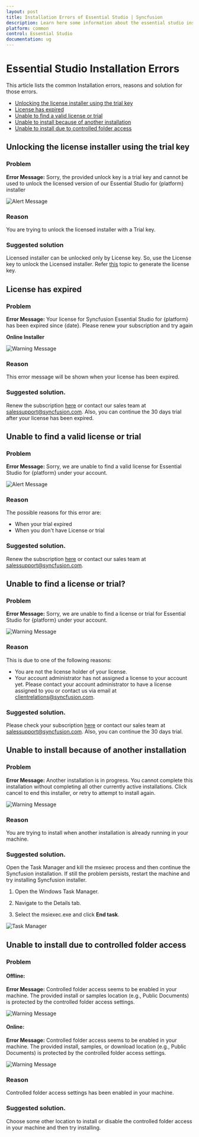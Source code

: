 ```yaml
---
layout: post
title: Installation Errors of Essential Studio | Syncfusion
description: Learn here some information about the essential studio installation errors and steps for resolving it.
platform: common
control: Essential Studio
documentation: ug
---
```


# Essential Studio Installation Errors

This article lists the common Installation errors, reasons and solution for those errors.

* [Unlocking the license installer using the trial key](https://help.syncfusion.com/common/essential-studio/installation/installation-errors#unlocking-the-license-installer-using-the-trial-key)
* [License has expired](https://help.syncfusion.com/common/essential-studio/installation/installation-errors#license-has-expired)
* [Unable to find a valid license or trial](https://help.syncfusion.com/common/essential-studio/installation/installation-errors#unable-to-find-a-valid-license-or-trial)
* [Unable to install because of another installation](https://help.syncfusion.com/common/essential-studio/installation/installation-errors#unable-to-install-because-of-another-installation)
* [Unable to install due to controlled folder access](https://help.syncfusion.com/common/essential-studio/installation/installation-errors#unable-to-install-due-to-controlled-folder-access)

## Unlocking the license installer using the trial key

### Problem

**Error Message:** Sorry, the provided unlock key is a trial key and cannot be used to unlock the licensed version of our Essential Studio for {platform} installer

![Alert Message](Errors/Installation_Errors_img1.png)

### Reason

You are trying to unlock the licensed installer with a Trial key. 

### Suggested solution

Licensed installer can be unlocked only by License key. So, use the License key to unlock the Licensed installer. Refer [this](http://syncfusion.com/kb/2326) topic to generate the license key.


## License has expired

### Problem

**Error Message:** Your license for Syncfusion Essential Studio for {platform} has been expired since {date}. Please renew your subscription and try again

**Online Installer**

![Warning Message](Errors/Installation_Errors_img2.png)

### Reason

This error message will be shown when your license has been expired.

### Suggested solution.

Renew the subscription [here](https://www.syncfusion.com/sales/products) or contact our sales team at <salessupport@syncfusion.com>. Also, you can continue the 30 days trial after your license has been expired.


## Unable to find a valid license or trial

### Problem

**Error Message:** Sorry, we are unable to find a valid license for Essential Studio for {platform} under your account.

![Alert Message](Errors/Installation_Errors_img3.PNG)

### Reason

The possible reasons for this error are:

* When your trial expired
* When you don't have License or trial

### Suggested solution.

Renew the subscription [here](https://www.syncfusion.com/sales/products) or contact our sales team at <salessupport@syncfusion.com>.

## Unable to find a license or trial?

### Problem

**Error Message:** Sorry, we are unable to find a license or trial for Essential Studio for {platform} under your account.

![Warning Message](Errors/Installation_Errors_img6.PNG)

### Reason

This is due to one of the following reasons:

* You are not the license holder of your license. 
* Your account administrator has not assigned a license to your account yet. Please contact your account administrator to have a license assigned to you or contact us via email at <clientrelations@syncfusion.com>.

### Suggested solution.

Please check your subscription [here](https://www.syncfusion.com/sales/products) or contact our sales team at <salessupport@syncfusion.com>. Also, you can continue the 30 days trial.

## Unable to install because of another installation

### Problem

**Error Message:** Another installation is in progress. You cannot complete this installation without completing all other currently active installations. Click cancel to end this installer, or retry to attempt to install again.

![Warning Message](Errors/Installation_Errors_img4.png)

### Reason

You are trying to install when another installation is already running in your machine. 

### Suggested solution.

Open the Task Manager and kill the msiexec process and then continue the Syncfusion installation. If still the problem persists, restart the machine and try installing Syncfusion installer.

1. Open the Windows Task Manager.

2. Navigate to the Details tab.

3. Select the msiexec.exe and click **End task**.

![Task Manager](Errors/Installation_Errors_img5.png)

## Unable to install due to controlled folder access

### Problem

#### Offline:

**Error Message:** Controlled folder access seems to be enabled in your machine. The provided install or samples location (e.g., Public Documents) is protected by the controlled folder access settings.

![Warning Message](Errors/Installation_Errors_img7.png)

#### Online:

**Error Message:** Controlled folder access seems to be enabled in your machine. The provided install, samples, or download location (e.g., Public Documents) is protected by the controlled folder access settings.

![Warning Message](Errors/Installation_Errors_img8.png)

### Reason

Controlled folder access settings has been enabled in your machine. 

### Suggested solution.

Choose some other location to install or disable the controlled folder access in your machine and then try installing.



